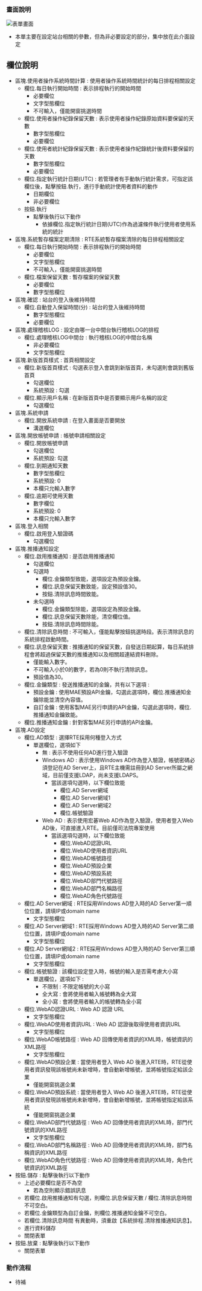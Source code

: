 ### <div id="view">畫面說明</div>

![表單畫面]

* 本單主要在設定站台相關的參數，但為非必要設定的部分，集中放在此介面設定

## <div id="object-desc">欄位說明</div>

* 區塊.使用者操作系統時間計算 : 使用者操作系統時間統計的每日排程相關設定
  * 欄位.每日執行開始時間 : 表示排程執行的開始時間
    * 必要欄位
    * 文字型態欄位
    * 不可輸入，僅能開窗挑選時間
  * 欄位.使用者操作紀錄保留天數 : 表示使用者操作紀錄原始資料要保留的天數
    * 數字型態欄位
    * 必要欄位
  * 欄位.使用者統計紀錄保留天數 : 表示使用者操作紀錄統計後資料要保留的天數
    * 數字型態欄位
    * 必要欄位
  * 欄位.指定執行統計日期(UTC) : 若管理者有手動執行統計需求，可指定該欄位後，點擊按鈕.執行，進行手動統計使用者資料的動作
    * 日期欄位
    * 非必要欄位
  * 按鈕.執行
    * 點擊後執行以下動作
      * 依據欄位.指定執行統計日期(UTC)作為過濾條件執行使用者使用系統的統計
* 區塊.系統暫存檔案定期清除 : RTE系統暫存檔案清除的每日排程相關設定
  * 欄位.每日執行開始時間 : 表示排程執行的開始時間
    * 必要欄位
    * 文字型態欄位
    * 不可輸入，僅能開窗挑選時間
  * 欄位.檔案保留天數 : 暫存檔案的保留天數
    * 必要欄位
    * 數字型態欄位
* 區塊.確認 : 站台的登入後維持時間
  * 欄位.自動登入保留時間(分) : 站台的登入後維持時間
    * 數字型態欄位
    * 必要欄位
* 區塊.處理稽核LOG : 設定由哪一台中間台執行稽核LOG的排程
  * 欄位.處理稽核LOG中間台 : 執行稽核LOG的中間台名稱
    * 非必要欄位
    * 文字型態欄位
* 區塊.新版首頁樣式 : 首頁相關設定
  * 欄位.新版首頁樣式 : 勾選表示登入會跳到新版首頁，未勾選則會跳到舊版首頁
    * 勾選欄位
    * 系統預設 : 勾選
  * 欄位.顯示用戶名稱 : 在新版首頁中是否要顯示用戶名稱的設定
    * 勾選欄位
* 區塊.系統申請
  * 欄位.開放系統申請 : 在登入畫面是否要開放
    * 溝選欄位
* 區塊.開放帳號申請 : 帳號申請相關設定
  * 欄位.開放帳號申請
    * 勾選欄位
    * 系統預設: 勾選
  * 欄位.到期通知天數        
    * 數字型態欄位
    * 系統預設: 0
    * 本欄只允輸入數字
  * 欄位.逾期可使用天數
    * 數字欄位
    * 系統預設: 0
    * 本欄只允輸入數字
* 區塊.登入相關
  * 欄位.啟用登入驗證碼
    * 勾選欄位
* 區塊.推播通知設定
  * 欄位.啟用推播通知 : 是否啟用推播通知
    * 勾選欄位
    * 勾選時
      * 欄位.金鑰類型致能，選項設定為預設金鑰。
      * 欄位.訊息保留天數致能，設定預設值30。
      * 按鈕.清除訊息時間致能。
    * 未勾選時
      * 欄位.金鑰類型除能，選項設定為預設金鑰。
      * 欄位.訊息保留天數除能，清空欄位值。
      * 按鈕.清除訊息時間除能。
  * 欄位.清除訊息時間 : 不可輸入，僅能點擊按鈕挑選時段。表示清除訊息的系統排程啟動時間。
  * 欄位.訊息保留天數 : 推播通知的保留天數，自發送日期起算，每日系統排程會將超過保留天數的推播通知以及相關超連結資料刪除。
    * 僅能輸入數字。
    * 不可輸入小於0的數字，若為0則不執行清除訊息。
    * 預設值為30。
  * 欄位.金鑰類型 : 發送推播通知的金鑰，共有以下選項 :
    * 預設金鑰 : 使用MAE預設API金鑰，勾選此選項時，欄位.推播通知金鑰除能並清空內容值。
    * 自訂金鑰 : 使用客製MAE另行申請的API金鑰，勾選此選項時，欄位.推播通知金鑰致能。
  * 欄位.推播通知金鑰 : 針對客製MAE另行申請的API金鑰。 
* 區塊.AD設定
  * 欄位.AD類型 : 選擇RTE採用何種登入方式
    * 單選欄位，選項如下
      * 無 : 表示不使用任何AD進行登入驗證
      * Windows AD : 表示使用Windows AD作為登入驗證，帳號密碼必須登記在AD Server上，且RTE主機需註冊到AD Server所屬之網域，目前僅支援LDAP，尚未支援LDAPS。
        * 當該選項勾選時，以下欄位致能
          * 欄位.AD Server網域
          * 欄位.AD Server網域1
          * 欄位.AD Server網域2
          * 欄位.帳號驗證
      * Web AD : 表示使用宏碁Web AD作為登入驗證，使用者登入Web AD後，可直接進入RTE。<PS>目前僅司法院專案使用</PS>
        * 當該選項勾選時，以下欄位致能
          * 欄位.WebAD認證URL
          * 欄位.WebAD使用者資訊URL
          * 欄位.WebAD帳號路徑
          * 欄位.WebAD預設企業
          * 欄位.WebAD預設系統
          * 欄位.WebAD部門代號路徑
          * 欄位.WebAD部門名稱路徑
          * 欄位.WebAD角色代號路徑
  * 欄位.AD Server網域 : RTE採用Windows AD登入時的AD Server第一順位位置，請填IP或domain name
    * 文字型態欄位
  * 欄位.AD Server網域1 : RTE採用Windows AD登入時的AD Server第二順位位置，請填IP或domain name
    * 文字型態欄位
  * 欄位.AD Server網域2 : RTE採用Windows AD登入時的AD Server第三順位位置，請填IP或domain name
    * 文字型態欄位
  * 欄位.帳號驗證 : 該欄位設定登入時，帳號的輸入是否需考慮大小寫
    * 單選欄位，選項如下 :
      * 不限制 : 不限定帳號的大小寫
      * 全大寫 : 會將使用者輸入帳號轉為全大寫
      * 全小寫 : 會將使用者輸入的帳號轉為全小寫
  * 欄位.WebAD認證URL : Web AD 認證 URL
    * 文字型態欄位
  * 欄位.WebAD使用者資訊URL : Web AD 認證後取得使用者資訊URL
    * 文字型態欄位
  * 欄位.WebAD帳號路徑 : Web AD 回傳使用者資訊的XML時，帳號資訊的XML路徑
    * 文字型態欄位
  * 欄位.WebAD預設企業 : 當使用者登入 Web AD 後進入RTE時，RTE從使用者資訊發現該帳號尚未新增時，會自動新增帳號，並將帳號指定給該企業
    * 僅能開窗挑選企業
  * 欄位.WebAD預設系統 : 當使用者登入 Web AD 後進入RTE時，RTE從使用者資訊發現該帳號尚未新增時，會自動新增帳號，並將帳號指定給該系統
    * 僅能開窗挑選企業
  * 欄位.WebAD部門代號路徑 : Web AD 回傳使用者資訊的XML時，部門代號資訊的XML路徑
    * 文字型態欄位
  * 欄位.WebAD部門名稱路徑 : Web AD 回傳使用者資訊的XML時，部門名稱資訊的XML路徑
  * 欄位.WebAD角色代號路徑 : Web AD 回傳使用者資訊的XML時，角色代號資訊的XML路徑
* 按鈕.儲存 : 點擊後執行以下動作
  * 上述必要欄位是否不為空
    * 若為空則顯示錯誤訊息
  * 若欄位.啟用推播通知有勾選，則欄位.訊息保留天數 / 欄位.清除訊息時間 不可空白。
  * 若欄位.金鑰類型為自訂金鑰，則欄位.推播通知金鑰不可空白。
  * 若欄位.清除訊息時間 有異動時，須重啟【系統排程.清除推播通知訊息】。
  * 進行資料儲存
  * 關閉表單
* 按鈕.放棄 : 點擊後執行以下動作
  * 關閉表單
  
### <div id="action">動作流程</div>
* <PS>待補</PS>


[表單畫面]:attachment/parameter_other_setting.png "表單畫面"
